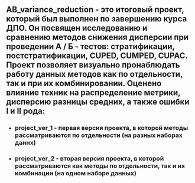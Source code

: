 ## AB_variance_reduction - это итоговый проект, который был выполнен по завершению курса ДПО. Он посвящен исследованию и сравнению методов снижения дисперсии при проведении А / Б - тестов: стратификации, постстратификации, CUPED, CUMPED, CUPAC. Проект позволяет визуально пронаблюдать работу данных методов как по отдельности, так и при их комбинировании. Оценено влияние техник на распределение метрики, дисперсию разницы средних, а также ошибки I и II рода:
* ### project_ver_1 - первая версия проекта, в которой методы рассматриваются по отдельности (на разных наборах даннх)
* ### project_ver_2 - вторая версия проекта, в которой рассматриваются как методы по отдельности, так и их комбинации (на одном наборе данных)
